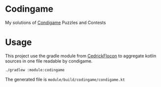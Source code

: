 # Codingame

My solutions of [Condigame](https://www.codingame.com/) Puzzles and Contests 

# Usage 

This project use the gradle module from [CedrickFlocon](https://github.com/CedrickFlocon/Codingame/blob/master/build.gradle) to aggregate kotlin sources in one file readable by condigame.

```bash
./gradlew :module:codingame
```

The generated file is `module/build/codingame/condigame.kt`
